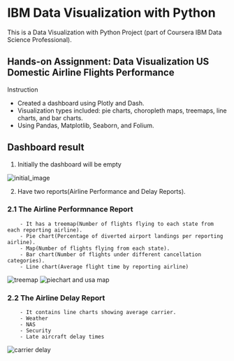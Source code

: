 # IBM Data Visualization with Python
This is a Data Visualization with Python Project (part of Coursera IBM Data Science Professional).

## Hands-on Assignment: Data Visualization US Domestic Airline Flights Performance

Instruction
- Created a dashboard using Plotly and Dash.
- Visualization types included: pie charts, choropleth maps, treemaps, line charts, and bar charts.
- Using Pandas, Matplotlib, Seaborn, and Folium.


## Dashboard result

  1. Initially the dashboard will be empty

![initial_image](https://github.com/MyTarn/IBM_Data_Visualization_with_Python/blob/master/Dashboard-1.png)


  2. Have two reports(Airline Performance and Delay Reports).

   ### 2.1 The Airline Performnance Report

        - It has a treemap(Number of flights flying to each state from each reporting airline).
        - Pie chart(Percentage of diverted airport landings per reporting airline).
        - Map(Number of flights flying from each state).
        - Bar chart(Number of flights under different cancellation categories).
        - Line chart(Average flight time by reporting airline)

![treemap](https://github.com/MyTarn/IBM_Data_Visualization_with_Python/blob/master/Dashboard-2.png)
![piechart and usa map](https://github.com/MyTarn/IBM_Data_Visualization_with_Python/blob/master/Dashboard-4.png)

   ### 2.2 The Airline Delay Report

        - It contains line charts showing average carrier.
        - Weather
        - NAS
        - Security
        - Late aircraft delay times

![carrier delay](https://github.com/MyTarn/IBM_Data_Visualization_with_Python/blob/master/Dashboard-6.png)
